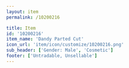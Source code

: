```yaml
---
layout: item
permalink: /10200216

title: Item
id: '10200216'
item_name: 'Dandy Parted Cut'
icon_url: 'item/icon/customize/10200216.png'
sub_header: ['Gender: Male', 'Cosmetic']
footer: ['Untradable, Unsellable']
---
```

